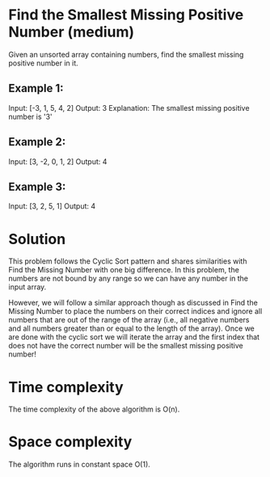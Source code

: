 # Find the Smallest Missing Positive Number (medium)
Given an unsorted array containing numbers, find the smallest missing positive number in it.

## Example 1:

Input: [-3, 1, 5, 4, 2]
Output: 3
Explanation: The smallest missing positive number is '3'

## Example 2:

Input: [3, -2, 0, 1, 2]
Output: 4

## Example 3:

Input: [3, 2, 5, 1]
Output: 4

# Solution
This problem follows the Cyclic Sort pattern and shares similarities with Find the Missing Number with one big difference. In this problem, the numbers are not bound by any range so we can have any number in the input array.

However, we will follow a similar approach though as discussed in Find the Missing Number to place the numbers on their correct indices and ignore all numbers that are out of the range of the array (i.e., all negative numbers and all numbers greater than or equal to the length of the array). Once we are done with the cyclic sort we will iterate the array and the first index that does not have the correct number will be the smallest missing positive number!

# Time complexity
The time complexity of the above algorithm is O(n).

# Space complexity
The algorithm runs in constant space O(1).